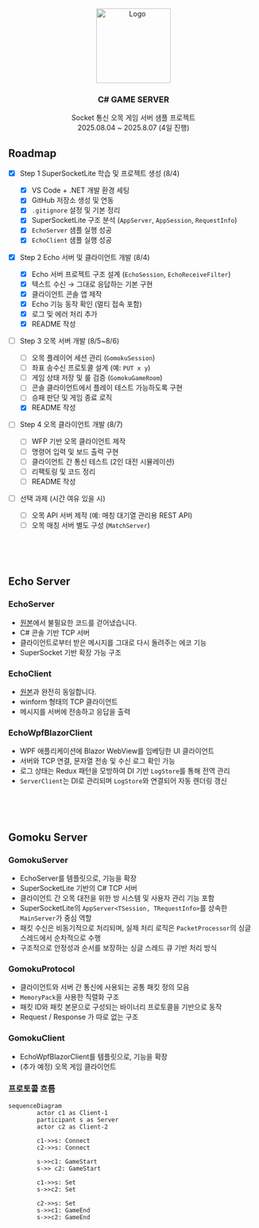 <a id="readme-top"></a>



<!-- PROJECT LOGO -->
<br />
<div align="center">
  <img alt="Logo" width="150" src="https://github.com/user-attachments/assets/f9a7b92e-b45e-494f-8761-705f23632c92" />
  <h3 align="center">C# GAME SERVER</h3>
  <p align="center">
    Socket 통신 오목 게임 서버 샘플 프로젝트<br>
    2025.08.04 ~ 2025.8.07 (4일 진행)
  </p>
</div>


<a id="roadmap"></a>

## Roadmap

- [x] Step 1 SuperSocketLite 학습 및 프로젝트 생성 (8/4)

  - [x] VS Code + .NET 개발 환경 세팅
  - [x] GitHub 저장소 생성 및 연동
  - [x] `.gitignore` 설정 및 기본 정리
  - [x] SuperSocketLite 구조 분석 (`AppServer`, `AppSession`, `RequestInfo`)
  - [x] `EchoServer` 샘플 실행 성공
  - [x] `EchoClient` 샘플 실행 성공

- [x] Step 2 Echo 서버 및 클라이언트 개발 (8/4)

  - [x] Echo 서버 프로젝트 구조 설계 (`EchoSession`, `EchoReceiveFilter`)
  - [x] 텍스트 수신 → 그대로 응답하는 기본 구현
  - [x] 클라이언트 콘솔 앱 제작
  - [x] Echo 기능 동작 확인 (멀티 접속 포함)
  - [x] 로그 및 에러 처리 추가
  - [x] README 작성

- [ ] Step 3 오목 서버 개발 (8/5~8/6)

  - [ ] 오목 플레이어 세션 관리 (`GomokuSession`)
  - [ ] 좌표 송수신 프로토콜 설계 (예: `PUT x y`)
  - [ ] 게임 상태 저장 및 룰 검증 (`GomokuGameRoom`)
  - [ ] 콘솔 클라이언트에서 플레이 테스트 가능하도록 구현
  - [ ] 승패 판단 및 게임 종료 로직
  - [x] README 작성

- [ ] Step 4 오목 클라이언트 개발 (8/7)

  - [ ] WFP 기반 오목 클라이언트 제작
  - [ ] 명령어 입력 및 보드 출력 구현
  - [ ] 클라이언트 간 통신 테스트 (2인 대전 시뮬레이션)
  - [ ] 리팩토링 및 코드 정리
  - [ ] README 작성

- [ ] 선택 과제 (시간 여유 있을 시)

  - [ ] 오목 API 서버 제작 (예: 매칭 대기열 관리용 REST API)
  - [ ] 오목 매칭 서버 별도 구성 (`MatchServer`)

<!-- force spacing --> <p>&nbsp</p> <p>&nbsp</p> 
     
<a id="echo-server"></a>

## Echo Server

### EchoServer
- [원본](https://github.com/jacking75/dotnetconf_2023_SuperSocketLite_handson/tree/main/EchoServer)에서 불필요한 코드를 걷어냈습니다.
- C# 콘솔 기반 TCP 서버
- 클라이언트로부터 받은 메시지를 그대로 다시 돌려주는 에코 기능
- SuperSocket 기반 확장 가능 구조

### EchoClient
- [원본](https://github.com/jacking75/dotnetconf_2023_SuperSocketLite_handson/tree/main/EchoClient)과 완전히 동일합니다.
- winform 형태의 TCP 클라이언트
- 메시지를 서버에 전송하고 응답을 출력

### EchoWpfBlazorClient
- WPF 애플리케이션에 Blazor WebView를 임베딩한 UI 클라이언트
- 서버와 TCP 연결, 문자열 전송 및 수신 로그 확인 가능
- 로그 상태는 Redux 패턴을 모방하여 DI 기반 `LogStore`를 통해 전역 관리
- `ServerClient`는 DI로 관리되며 `LogStore`와 연결되어 자동 렌더링 갱신

<!-- force spacing --> <p>&nbsp</p> <p>&nbsp</p> 
     
<a id="gomoku-server"></a>

## Gomoku Server

### GomokuServer
- EchoServer를 템플릿으로, 기능을 확장
- SuperSocketLite 기반의 C# TCP 서버
- 클라이언트 간 오목 대전을 위한 방 시스템 및 사용자 관리 기능 포함
- SuperSocketLite의 `AppServer<TSession, TRequestInfo>`를 상속한 `MainServer`가 중심 역할
- 패킷 수신은 비동기적으로 처리되며, 실제 처리 로직은 `PacketProcessor`의 싱글 스레드에서 순차적으로 수행
- 구조적으로 안정성과 순서를 보장하는 싱글 스레드 큐 기반 처리 방식

### GomokuProtocol
- 클라이언트와 서버 간 통신에 사용되는 공통 패킷 정의 모음
- `MemoryPack`을 사용한 직렬화 구조
- 패킷 ID와 패킷 본문으로 구성되는 바이너리 프로토콜을 기반으로 동작
- Request / Response 가 따로 없는 구조

### GomokuClient
- EchoWpfBlazorClient를 템플릿으로, 기능을 확장
- (추가 예정) 오목 게임 클라이언트

### 프로토콜 흐름
```mermaid
sequenceDiagram
        actor c1 as Client-1
        participant s as Server
        actor c2 as Client-2

        c1->>s: Connect
        c2->>s: Connect

        s->>c1: GameStart
        s->> c2: GameStart

        c1->>s: Set
        s->>c2: Set

        c2->>s: Set
        s->>c1: GameEnd
        s->>c2: GameEnd

```
